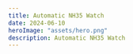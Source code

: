 ```yaml
---
title: Automatic NH35 Watch
date: 2024-06-10
heroImage: "assets/hero.png"
description: Automatic NH35 Watch
---
```



